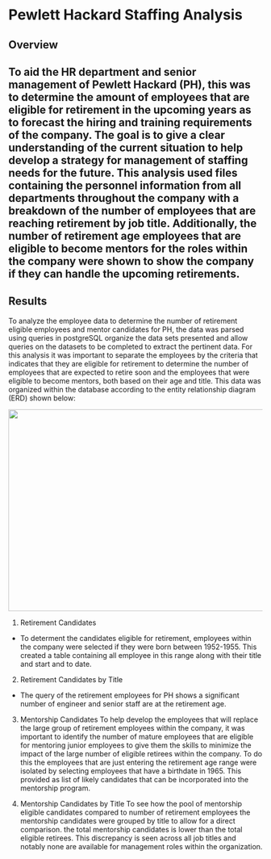# Pewlett Hackard Staffing Analysis
## Overview

To aid the HR department and senior management of Pewlett Hackard (PH), this was to determine the amount of employees that are eligible for retirement in the upcoming years as to forecast the hiring and training requirements of the company.  The goal is to give a clear understanding of the current situation to help develop a strategy for management of staffing needs for the future.  This analysis used files containing the personnel information from all departments throughout the company with a breakdown of the number of employees that are reaching retirement by job title.  Additionally, the number of retirement age employees that are eligible to become mentors for the roles within the company were shown to show the company if they can handle the upcoming retirements.
---
## Results

To analyze the employee data to determine the number of retirement eligible employees and mentor candidates for PH, the data was parsed using queries in postgreSQL organize the data sets presented and allow queries on the datasets to be completed to extract the pertinent data. For this analysis it was important to separate the employees by the criteria that indicates that they are eligible for retirement to determine the number of employees that are expected to retire soon and the employees that were eligible to become mentors, both based on their age and title. This data was organized within the database according to the entity relationship diagram (ERD) shown below:

<img src="/Users/fritz/Documents/Class_folder/Analysis Project Folder /Pewlett-Hackard-Analysis/EmployeesDB.png" width="600" height="400">

1. Retirement Candidates
  - To determent the candidates eligible for retirement, employees within the company were selected if they were born between 1952-1955. This created a table containing all employee in this range along with their title and start and to date.

2. Retirement Candidates by Title
  - The query of the retirement employees for PH shows a significant number of engineer and senior staff are at the retirement age.

            
3. Mentorship Candidates
  To help develop the employees that will replace the large group of retirement employees within the company, it was important to identify the number of mature employees that are eligible for mentoring junior employees to give them the skills to minimize the impact of the large number of eligible retirees within the company.  To do this the employees that are just entering the retirement age range were isolated by selecting employees that have a birthdate in 1965.  This provided as list of likely candidates that can be incorporated into the mentorship program.
  
4. Mentorship Candidates by Title
  To see how the pool of mentorship eligible candidates compared to number of retirement employees the mentorship candidates were grouped by title to allow for a direct comparison. the total mentorship candidates is lower than the total eligible retirees.  This discrepancy is seen across all job titles and notably none are available for management roles within the organization.


